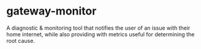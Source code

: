 # gateway-monitor
A diagnostic &amp; monitoring tool that notifies the user of an issue with their home internet, while also providing with metrics useful for determining the root cause.
